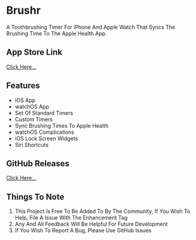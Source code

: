# Brushr

A Toothbrushing Timer For iPhone And Apple Watch That Syncs The Brushing Time To The Apple Health App. 

## App Store Link

[Click Here...](https://apps.apple.com/gb/app/brushr/id6480352002)

## Features

- iOS App
- watchOS App
- Set Of Standard Timers
- Custom Timers
- Sync Brushing Times To Apple Health
- watchOS Complications
- iOS Lock Screen Widgets
- Siri Shortcuts

## GitHub Releases

[Click Here...](https://github.com/markydoodled/Brushr/releases)

## Things To Note

1. This Project Is Free To Be Added To By The Community, If You Wish To Help, File A Issue With The Enhancement Tag
2. Any And All Feedback Will Be Helpful For Future Development
3. If You Wish To Report A Bug, Please Use GitHub Issues
